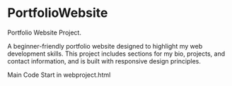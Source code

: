 # PortfolioWebsite
Portfolio Website Project.

A beginner-friendly portfolio website designed to highlight my web development skills. This project includes sections for my bio, projects, and contact information, and is built with responsive design principles.

Main Code Start in webproject.html
